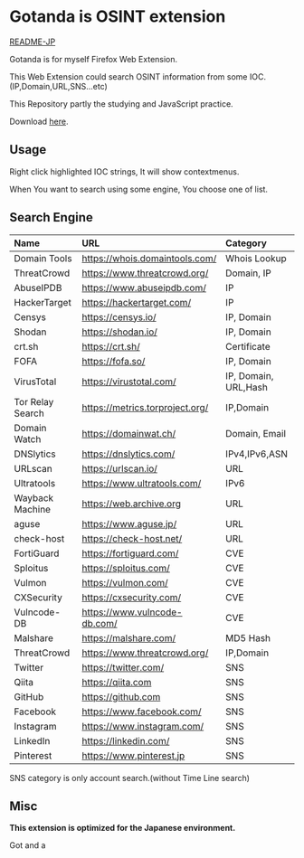 # Gotanda is OSINT extension
[README-JP](README/README_JP.md "JP") 


Gotanda is for myself Firefox Web Extension.

This Web Extension could search OSINT information from some IOC.(IP,Domain,URL,SNS...etc)

This Repository partly the studying and JavaScript practice.

Download [here](https://addons.mozilla.org/ja/firefox/addon/gotanda/ "here").

## Usage

Right click highlighted IOC strings, It will show contextmenus.

When You want to search using some engine, You choose one of list.

## Search Engine

|Name|URL|Category|
|:---|:--|:-------|
|Domain Tools|https://whois.domaintools.com/|Whois Lookup|
|ThreatCrowd|https://www.threatcrowd.org/|Domain, IP|
|AbuseIPDB|https://www.abuseipdb.com/|IP|
|HackerTarget|https://hackertarget.com/|IP|
|Censys|https://censys.io/|IP, Domain|
|Shodan|https://shodan.io/|IP, Domain|
|crt.sh|https://crt.sh/|Certificate|
|FOFA|https://fofa.so/|IP, Domain|
|VirusTotal|https://virustotal.com/|IP, Domain, URL,Hash|
|Tor Relay Search|https://metrics.torproject.org/|IP,Domain|
|Domain Watch|https://domainwat.ch/|Domain, Email|
|DNSlytics|https://dnslytics.com/|IPv4,IPv6,ASN|
|URLscan|https://urlscan.io/|URL|
|Ultratools|https://www.ultratools.com/|IPv6|
|Wayback Machine|https://web.archive.org|URL|
|aguse|https://www.aguse.jp/|URL|
|check-host|https://check-host.net/|URL|
|FortiGuard|https://fortiguard.com/|CVE|
|Sploitus|https://sploitus.com/|CVE|
|Vulmon|https://vulmon.com/|CVE|
|CXSecurity|https://cxsecurity.com/|CVE|
|Vulncode-DB|https://www.vulncode-db.com/|CVE|
|Malshare|https://malshare.com/|MD5 Hash|
|ThreatCrowd|https://www.threatcrowd.org/|IP,Domain|
|Twitter|https://twitter.com/|SNS|
|Qiita|https://qiita.com|SNS|
|GitHub|https://github.com|SNS|
|Facebook|https://www.facebook.com/|SNS|
|Instagram|https://www.instagram.com/|SNS|
|LinkedIn|https://linkedin.com/|SNS|
|Pinterest|https://www.pinterest.jp|SNS|

SNS category is only account search.(without Time Line search)


## Misc

**This extension is optimized for the Japanese environment.**

Got and a 

